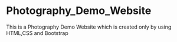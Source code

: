 # Photography_Demo_Website
This is a Photography Demo Website which is created only by using HTML,CSS and Bootstrap
